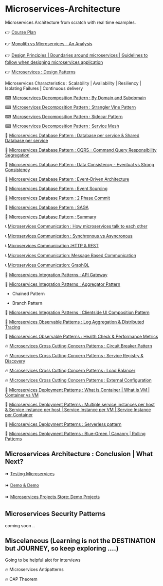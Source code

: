 # Microservices-Architecture
Microservices Architecture from scratch with real time examples.

👉 [Course Plan](https://youtube.com/greenlearner)

👉 [Monolith vs Microservices - An Analysis](https://youtu.be/wRWxf8cU6pU)

👉 [Design Principles | Boundaries around microservices | Guidelines to follow when designing microservices application](https://youtu.be/PXkdFs2GSwE)

👉 [Microservices : Design Patterns](https://youtu.be/SkE0-i6rkFA)

 Microservices Characteristics :  Scalability | Availability | Resiliency | Isolating Failures | Continuous delivery
 
 ⌨ [Microservices Decomposition Pattern : By Domain and Subdomain](https://youtu.be/_U36FMfU1-M)
 
 ⌨ [Microservices Decomposition Pattern : Strangler Vine Pattern](https://youtu.be/9qfhb9rQ9Q8)
 
 ⌨ [Microservices Decomposition Pattern : Sidecar Pattern](https://youtu.be/NQzZq9uRmtg)
 
 ⌨ [Microservices Decomposition Pattern : Service Mesh](https://youtu.be/u0-nWUL1I8g)
 
 💾 [Microservices Database Pattern : Database per service & Shared Database per service](https://youtu.be/azaksuZ3I8w)
 
 💾 [Microservices Database Pattern : CQRS - Command Query Responsibility Segregation](https://youtu.be/hrmeeCEqzo8)
 
 💾 [Microservices Database Pattern : Data Consistency - Eventual vs Strong Consistency](https://youtu.be/SI9Ocb691ps)
 
 💾 [Microservices Database Pattern : Event-Driven Architecture](https://youtu.be/ig24OzLH5gg)
 
 💾 [Microservices Database Pattern : Event Sourcing](https://youtu.be/vMKA5SotUjQ)
 
 💾 [Microservices Database Pattern : 2 Phase Commit](https://youtu.be/ZU122mPpsBE)
  
 💾 [Microservices Database Pattern : SAGA](https://youtu.be/69kqVIvp4p8)
 
 💾 [Microservices Database Pattern : Summary](https://youtu.be/G1M3fGeadkY)
 
 📞 [Microservices Communication : How microservices talk to each other](https://youtu.be/sFuFmhYTa9I)
 
 📞 [Microservices Communication : Synchronous vs Asyncronous](https://youtu.be/S4U4n8qb13Q)
 
 📞 [Microservices Communication :HTTP & REST](https://youtu.be/Kt8vq4hPSeU)
 
 📞 [Microservices Communication: Message Based Communication](https://youtu.be/1GifcBWmXx0)
 
 📞 [Microservices Communication: GraphQL](https://youtu.be/1GifcBWmXx0)

 🌠 [Microservices Integration Patterns : API Gateway](https://youtu.be/HFiV_JQY98Q)
 
 🌠 [Microservices Integration Patterns : Aggregator Pattern](https://youtu.be/hGIe2wUmL2c)
 
   * Chained Pattern
  
   * Branch Pattern

 🌠 [Microservices Integration Patterns : Clientside UI Composition Pattern](https://youtu.be/ta_5i-Oq5tY)
 
 🍁 [Microservices Observable Patterns : Log Aggregation & Distributed Tracing](https://youtu.be/lf-5v5beJyo)
 
 🍁 [Microservices Observable Patterns : Health Check & Performance Metrics](https://youtu.be/lf-5v5beJyo)
 
 🔥 [Microservices Cross Cutting Concern Patterns : Circuit Breaker Pattern](https://youtu.be/PcVcVt0W1bI)
 
 🔥 [Microservices Cross Cutting Concern Patterns : Service Registry & Discovery](https://youtu.be/jxL0zDCQJxU)
 
 🔥 [Microservices Cross Cutting Concern Patterns : Load Balancer](https://youtu.be/aktjdShbTuI)
 
 🔥 [Microservices Cross Cutting Concern Patterns : External Configuration](https://youtu.be/nZH0XoGA7WQ)
 
 🌈 [Microservices Deployment Patterns : What is Container | What is VM | Container vs VM](https://youtu.be/Dh2p34tbpCo)
 
 🌈 [Microservices Deployment Patterns : Multiple service instances per host & Service instance per host | Service Instance per VM | Service Instance per Container](https://youtu.be/BgkTimOqzXU)
 
 🌈 [Microservices Deployment Patterns : Serverless pattern](https://youtu.be/ZZYMFLsBMT8)
 
 🌈 [Microservices Deployment Patterns : Blue-Green | Cananry | Rolling Patterns](https://youtu.be/1ttdAIO7rVg)
 
 ## Microservices Architecture : Conclusion | What Next?
 
 ⏩ [Testing Microservices](https://github.com/greenlearner01/Microservices-Testing)
 
 ⏩ [Demo & Demo](https://www.youtube.com/playlist?list=PLq3uEqRnr_2Hb9M-hz6GPVg_x9TUQ9PJA)
 
 ⏩ [Microservices Projects Store: Demo Projects](https://github.com/greenlearner01/microservices-projects-store)
 
 ## Microservices Security Patterns
 
 coming soon ..
  
 ## Miscelaneous (Learning is not the DESTINATION but JOURNEY, so keep exploring ....)
 
 Going to be helpful alot for interviews 
 
 🔥 Microservices Antipatterns
 
 🔥 CAP Theorem
 
 

